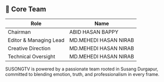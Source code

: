 ## 👥 Core Team

| Role                     | Name                    |
|--------------------------|-------------------------|
| Chairman                 | ABID HASAN BAPPY        |
| Editor & Managing Lead   | MD.MEHEDI HASAN NIRAB   |
| Creative Direction       | MD.MEHEDI HASAN NIRAB   |
| Technical Oversight      | MD.MEHEDI HASAN NIRAB   |

SUSONGTV is powered by a passionate team rooted in Susang Durgapur,  
committed to blending emotion, truth, and professionalism in every frame.
